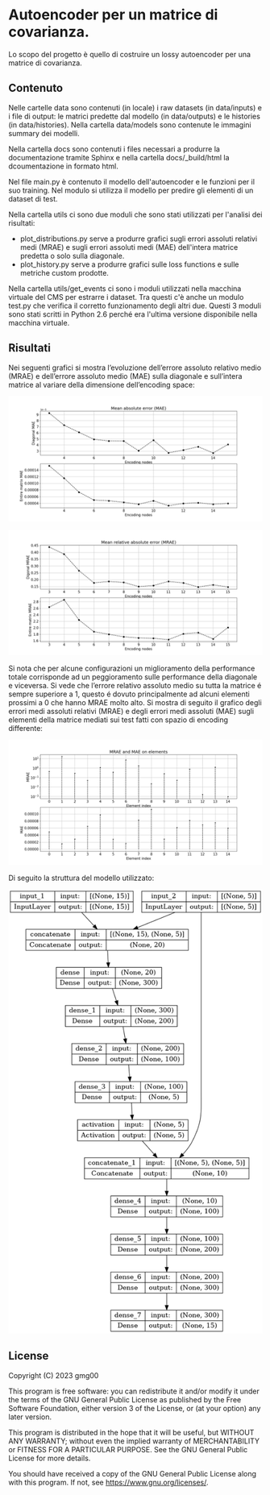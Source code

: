 # Autoencoder per un matrice di covarianza.

Lo scopo del progetto è quello di costruire un lossy autoencoder per una matrice di covarianza.

## Contenuto
Nelle cartelle data sono contenuti (in locale) i raw datasets (in data/inputs) e i file di output: le matrici predette dal modello (in data/outputs) e le histories (in data/histories). Nella cartella data/models sono contenute le immagini summary dei modelli.

Nella cartella docs sono contenuti i files necessari a produrre la documentazione tramite Sphinx e nella cartella docs/_build/html la dcoumentazione in formato html.

Nel file main.py è contenuto il modello dell'autoencoder e le funzioni per il suo training. Nel modulo si utilizza il modello per predire gli elementi di un dataset di test.

Nella cartella utils ci sono due moduli che sono stati utilizzati per l'analisi dei risultati:
+ plot_distributions.py serve a produrre grafici sugli errori assoluti relativi medi (MRAE) e sugli errori assoluti medi (MAE) dell'intera matrice predetta o solo sulla diagonale. 
+ plot_history.py serve a produrre grafici sulle loss functions e sulle metriche custom prodotte.

Nella cartella utils/get_events ci sono i moduli utilizzati nella macchina virtuale del CMS per estrarre i dataset. Tra questi c'è anche un modulo test.py che verifica il corretto funzionamento degli altri due. Questi 3 moduli sono stati scritti in Python 2.6 perché era l'ultima versione disponibile nella macchina virtuale.

## Risultati
Nei seguenti grafici si mostra l’evoluzione dell’errore assoluto relativo medio (MRAE) e dell’errore assoluto medio (MAE) sulla diagonale e sull’intera matrice al variare della dimensione dell’encoding space:

![loo](docs/images/MAE2.png)

![loo](docs/images/MRAE2.png)

Si nota che per alcune configurazioni un miglioramento della performance totale corrisponde ad un peggioramento sulle performance della diagonale e viceversa. Si vede che l’errore relativo assoluto medio su tutta la matrice é sempre superiore a 1, questo é dovuto principalmente ad alcuni elementi prossimi a 0 che hanno MRAE molto alto. Si mostra di seguito il grafico degli errori medi assoluti relativi (MRAE) e degli errori medi assoluti (MAE) sugli elementi della matrice mediati sui test fatti con spazio di encoding differente:

![loo](docs/images/Element_errors_2.png)

Di seguito la struttura del modello utilizzato:

![loo](docs/images/model_enc5.png)

## License
Copyright (C) 2023  gmg00

This program is free software: you can redistribute it and/or modify
it under the terms of the GNU General Public License as published by
the Free Software Foundation, either version 3 of the License, or
(at your option) any later version.

This program is distributed in the hope that it will be useful,
but WITHOUT ANY WARRANTY; without even the implied warranty of
MERCHANTABILITY or FITNESS FOR A PARTICULAR PURPOSE.  See the
GNU General Public License for more details.

You should have received a copy of the GNU General Public License
along with this program.  If not, see <https://www.gnu.org/licenses/>.